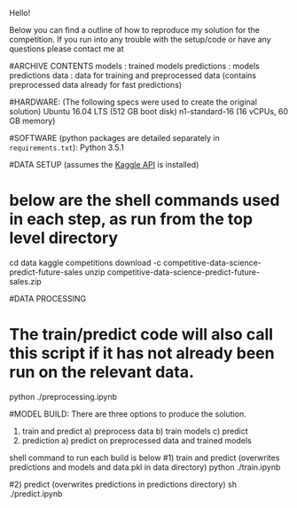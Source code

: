Hello!

Below you can find a outline of how to reproduce my solution for the <Competition Name> competition.
If you run into any trouble with the setup/code or have any questions please contact me at <email>

#ARCHIVE CONTENTS
models          : trained models
predictions                     : models predictions
data                     : data for training and preprocessed data (contains preprocessed data already for fast predictions)


#HARDWARE: (The following specs were used to create the original solution)
Ubuntu 16.04 LTS (512 GB boot disk)
n1-standard-16 (16 vCPUs, 60 GB memory)

#SOFTWARE (python packages are detailed separately in `requirements.txt`):
Python 3.5.1

#DATA SETUP (assumes the [Kaggle API](https://github.com/Kaggle/kaggle-api) is installed)
# below are the shell commands used in each step, as run from the top level directory

cd data
kaggle competitions download -c competitive-data-science-predict-future-sales
unzip competitive-data-science-predict-future-sales.zip

#DATA PROCESSING
# The train/predict code will also call this script if it has not already been run on the relevant data.
python ./preprocessing.ipynb

#MODEL BUILD: There are three options to produce the solution.
1) train and predict
    a) preprocess data
    b) train models
    c) predict
2)  prediction
    a) predict on preprocessed data and trained models

shell command to run each build is below
#1) train and predict (overwrites predictions and models and data.pkl in data directory)
python ./train.ipynb

#2) predict (overwrites predictions in predictions directory)
sh ./predict.ipynb
